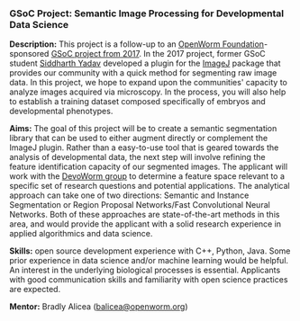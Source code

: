 ### GSoC Project: Semantic Image Processing for Developmental Data Science  


**Description:**  This project is a follow-up to an [OpenWorm Foundation](https://openworm.org)-sponsored [GSoC project from 2017](https://github.com/devoworm/Proposals/blob/master/GSoC/2017/ImageJ-plugin.md). In the 2017 project, former GSoC student [Siddharth Yadav](https://www.youtube.com/watch?v=LZMrku4wB3I&amp;t=25s) developed a plugin for the [ImageJ](https://imagej.nih.gov/ij/) package that provides our community with a quick method for segmenting raw image data. In this project, we hope to expand upon the communities' capacity to analyze images acquired via microscopy. In the process, you will also help to establish a training dataset composed specifically of embryos and developmental phenotypes.


**Aims:**  The goal of this project will be to create a semantic segmentation library that can be used to either augment directly or complement the ImageJ plugin. Rather than a easy-to-use tool that is geared towards the analysis of developmental data, the next step will involve refining the feature identification capacity of our segmented images. The applicant will work with the [DevoWorm group](https://devoworm.weebly.com) to determine a feature space relevant to a specific set of research questions and potential applications. The analytical approach can take one of two directions: Semantic and Instance Segmentation or Region Proposal Networks/Fast Convolutional Neural Networks. Both of these approaches are state-of-the-art methods in this area, and would provide the applicant with a solid research experience in applied algorithmics and data science.  


**Skills:** open source development experience with C++, Python, Java. Some prior experience in data science and/or machine learning would be helpful. An interest in the underlying biological processes is essential. Applicants with good communication skills and familiarity with open science practices are expected.  


**Mentor:** Bradly Alicea   ([balicea@openworm.org](mailto:balicea@openworm.org))  
